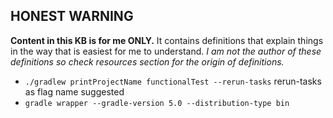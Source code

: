 ## **HONEST WARNING**
**Content in this KB is for me ONLY.**
It contains definitions that explain things in the way that is easiest for me to understand.
_I am not the author of these definitions so check resources section for the origin of definitions._ 


* ```./gradlew printProjectName functionalTest --rerun-tasks``` rerun-tasks as flag name suggested
* ```gradle wrapper --gradle-version 5.0 --distribution-type bin```